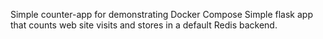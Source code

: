 Simple counter-app for demonstrating Docker Compose
Simple flask app that counts web site visits and stores in a default Redis backend.
